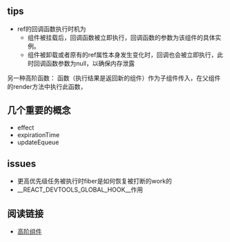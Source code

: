 ## tips

- ref的回调函数执行时机为
    - 组件被挂载后，回调函数被立即执行，回调函数的参数为该组件的具体实例。
    - 组件被卸载或者原有的ref属性本身发生变化时，回调也会被立即执行，此时回调函数参数为null，以确保内存泄露
    
另一种高阶函数： 函数（执行结果是返回新的组件）作为子组件传入，在父组件的render方法中执行此函数，

## 几个重要的概念

- effect
- expirationTime
- updateEqueue

## issues

- 更高优先级任务被执行时fiber是如何恢复被打断的work的
- __REACT_DEVTOOLS_GLOBAL_HOOK__作用

## 阅读链接

- [高阶组件](https://juejin.im/post/59b36b416fb9a00a636a207e)